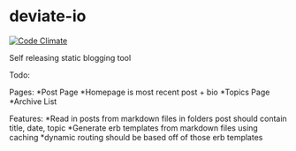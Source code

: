 deviate-io
==========
[![Code Climate](https://codeclimate.com/github/bhsdrew/deviate-io.png)](https://codeclimate.com/github/bhsdrew/deviate-io)

Self releasing static blogging tool

Todo:

Pages:
*Post Page
*Homepage is most recent post + bio
*Topics Page
*Archive List

Features:
*Read in posts from markdown files in folders
	post should contain title, date, topic
*Generate erb templates from markdown files using caching
*dynamic routing should be based off of those erb templates




